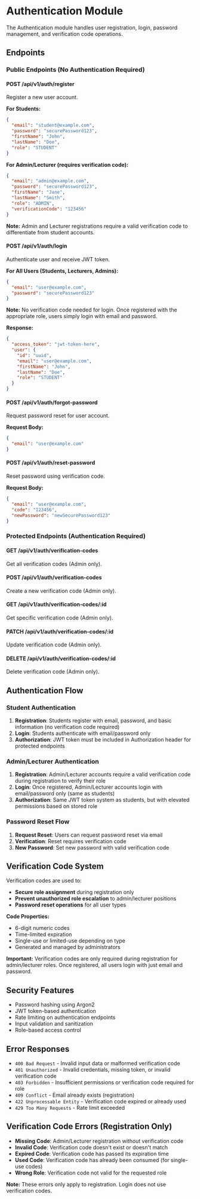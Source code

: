 # Authentication Module

The Authentication module handles user registration, login, password management, and verification code operations.

## Endpoints

### Public Endpoints (No Authentication Required)

#### POST /api/v1/auth/register
Register a new user account.

**For Students:**
```json
{
  "email": "student@example.com",
  "password": "securePassword123",
  "firstName": "John",
  "lastName": "Doe",
  "role": "STUDENT"
}
```

**For Admin/Lecturer (requires verification code):**
```json
{
  "email": "admin@example.com",
  "password": "securePassword123",
  "firstName": "Jane",
  "lastName": "Smith",
  "role": "ADMIN",
  "verificationCode": "123456"
}
```

**Note:** Admin and Lecturer registrations require a valid verification code to differentiate from student accounts.

#### POST /api/v1/auth/login
Authenticate user and receive JWT token.

**For All Users (Students, Lecturers, Admins):**
```json
{
  "email": "user@example.com",
  "password": "securePassword123"
}
```

**Note:** No verification code needed for login. Once registered with the appropriate role, users simply login with email and password.

**Response:**
```json
{
  "access_token": "jwt-token-here",
  "user": {
    "id": "uuid",
    "email": "user@example.com",
    "firstName": "John",
    "lastName": "Doe",
    "role": "STUDENT"
  }
}
```

#### POST /api/v1/auth/forgot-password
Request password reset for user account.

**Request Body:**
```json
{
  "email": "user@example.com"
}
```

#### POST /api/v1/auth/reset-password
Reset password using verification code.

**Request Body:**
```json
{
  "email": "user@example.com",
  "code": "123456",
  "newPassword": "newSecurePassword123"
}
```

### Protected Endpoints (Authentication Required)

#### GET /api/v1/auth/verification-codes
Get all verification codes (Admin only).

#### POST /api/v1/auth/verification-codes
Create a new verification code (Admin only).

#### GET /api/v1/auth/verification-codes/:id
Get specific verification code (Admin only).

#### PATCH /api/v1/auth/verification-codes/:id
Update verification code (Admin only).

#### DELETE /api/v1/auth/verification-codes/:id
Delete verification code (Admin only).

## Authentication Flow

### Student Authentication
1. **Registration**: Students register with email, password, and basic information (no verification code required)
2. **Login**: Students authenticate with email/password only
3. **Authorization**: JWT token must be included in Authorization header for protected endpoints

### Admin/Lecturer Authentication
1. **Registration**: Admin/Lecturer accounts require a valid verification code during registration to verify their role
2. **Login**: Once registered, Admin/Lecturer accounts login with email/password only (same as students)
3. **Authorization**: Same JWT token system as students, but with elevated permissions based on stored role

### Password Reset Flow
1. **Request Reset**: Users can request password reset via email
2. **Verification**: Reset requires verification code
3. **New Password**: Set new password with valid verification code

## Verification Code System

Verification codes are used to:
- **Secure role assignment** during registration only
- **Prevent unauthorized role escalation** to admin/lecturer positions
- **Password reset operations** for all user types

**Code Properties:**
- 6-digit numeric codes
- Time-limited expiration
- Single-use or limited-use depending on type
- Generated and managed by administrators

**Important:** Verification codes are only required during registration for admin/lecturer roles. Once registered, all users login with just email and password.

## Security Features

- Password hashing using Argon2
- JWT token-based authentication
- Rate limiting on authentication endpoints
- Input validation and sanitization
- Role-based access control

## Error Responses

- `400 Bad Request` - Invalid input data or malformed verification code
- `401 Unauthorized` - Invalid credentials, missing token, or invalid verification code
- `403 Forbidden` - Insufficient permissions or verification code required for role
- `409 Conflict` - Email already exists (registration)
- `422 Unprocessable Entity` - Verification code expired or already used
- `429 Too Many Requests` - Rate limit exceeded

## Verification Code Errors (Registration Only)

- **Missing Code**: Admin/Lecturer registration without verification code
- **Invalid Code**: Verification code doesn't exist or doesn't match
- **Expired Code**: Verification code has passed its expiration time
- **Used Code**: Verification code has already been consumed (for single-use codes)
- **Wrong Role**: Verification code not valid for the requested role

**Note:** These errors only apply to registration. Login does not use verification codes.
